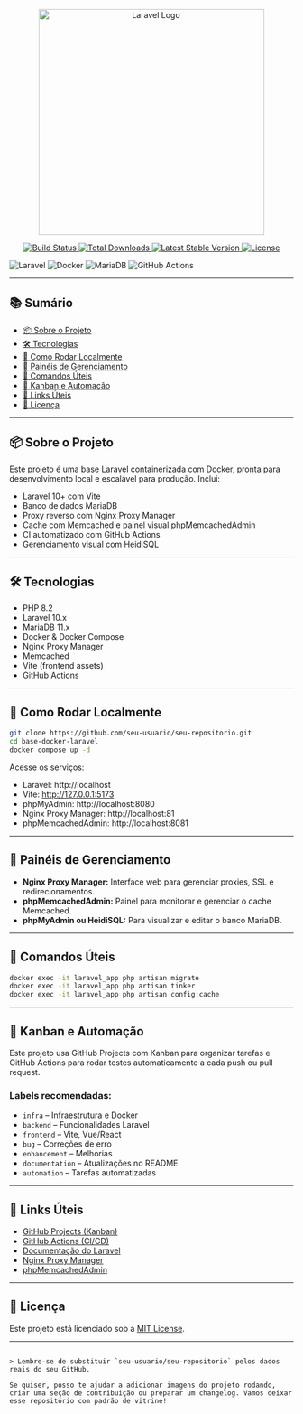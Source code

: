<p align="center">
  <a href="https://laravel.com" target="_blank">
    <img src="https://raw.githubusercontent.com/laravel/art/master/logo-lockup/5%20SVG/2%20CMYK/1%20Full%20Color/laravel-logolockup-cmyk-red.svg" width="400" alt="Laravel Logo">
  </a>
</p>

<p align="center">
  <a href="https://github.com/laravel/framework/actions">
    <img src="https://github.com/laravel/framework/workflows/tests/badge.svg" alt="Build Status">
  </a>
  <a href="https://packagist.org/packages/laravel/framework">
    <img src="https://img.shields.io/packagist/dt/laravel/framework" alt="Total Downloads">
  </a>
  <a href="https://packagist.org/packages/laravel/framework">
    <img src="https://img.shields.io/packagist/v/laravel/framework" alt="Latest Stable Version">
  </a>
  <a href="https://packagist.org/packages/laravel/framework">
    <img src="https://img.shields.io/packagist/l/laravel/framework" alt="License">
  </a>
</p>

![Laravel](https://img.shields.io/badge/Laravel-10.x-red?style=for-the-badge&logo=laravel)
![Docker](https://img.shields.io/badge/Docker-Compose-blue?style=for-the-badge&logo=docker)
![MariaDB](https://img.shields.io/badge/MariaDB-11.x-blue?style=for-the-badge&logo=mariadb)
![GitHub Actions](https://img.shields.io/github/workflow/status/seu-usuario/seu-repositorio/Laravel%20CI/main?style=for-the-badge)

---

## 📚 Sumário

- [📦 Sobre o Projeto](#-sobre-o-projeto)
- [🛠️ Tecnologias](#️-tecnologias)
- [🚀 Como Rodar Localmente](#-como-rodar-localmente)
- [🧭 Painéis de Gerenciamento](#-painéis-de-gerenciamento)
- [🧪 Comandos Úteis](#-comandos-úteis)
- [📌 Kanban e Automação](#-kanban-e-automação)
- [🔗 Links Úteis](#-links-úteis)
- [📄 Licença](#-licença)

---

## 📦 Sobre o Projeto

Este projeto é uma base Laravel containerizada com Docker, pronta para desenvolvimento local e escalável para produção. Inclui:

- Laravel 10+ com Vite
- Banco de dados MariaDB
- Proxy reverso com Nginx Proxy Manager
- Cache com Memcached e painel visual phpMemcachedAdmin
- CI automatizado com GitHub Actions
- Gerenciamento visual com HeidiSQL

---

## 🛠️ Tecnologias

- PHP 8.2
- Laravel 10.x
- MariaDB 11.x
- Docker & Docker Compose
- Nginx Proxy Manager
- Memcached
- Vite (frontend assets)
- GitHub Actions

---

## 🚀 Como Rodar Localmente

```bash
git clone https://github.com/seu-usuario/seu-repositorio.git
cd base-docker-laravel
docker compose up -d
```

Acesse os serviços:

- Laravel: http://localhost  
- Vite: http://127.0.0.1:5173  
- phpMyAdmin: http://localhost:8080  
- Nginx Proxy Manager: http://localhost:81  
- phpMemcachedAdmin: http://localhost:8081  

---

## 🧭 Painéis de Gerenciamento

- **Nginx Proxy Manager:** Interface web para gerenciar proxies, SSL e redirecionamentos.
- **phpMemcachedAdmin:** Painel para monitorar e gerenciar o cache Memcached.
- **phpMyAdmin ou HeidiSQL:** Para visualizar e editar o banco MariaDB.

---

## 🧪 Comandos Úteis

```bash
docker exec -it laravel_app php artisan migrate
docker exec -it laravel_app php artisan tinker
docker exec -it laravel_app php artisan config:cache
```

---

## 📌 Kanban e Automação

Este projeto usa GitHub Projects com Kanban para organizar tarefas e GitHub Actions para rodar testes automaticamente a cada push ou pull request.

### Labels recomendadas:

- `infra` – Infraestrutura e Docker
- `backend` – Funcionalidades Laravel
- `frontend` – Vite, Vue/React
- `bug` – Correções de erro
- `enhancement` – Melhorias
- `documentation` – Atualizações no README
- `automation` – Tarefas automatizadas

---

## 🔗 Links Úteis

- [GitHub Projects (Kanban)](https://github.com/seu-usuario/seu-repositorio/projects)
- [GitHub Actions (CI/CD)](https://github.com/seu-usuario/seu-repositorio/actions)
- [Documentação do Laravel](https://laravel.com/docs)
- [Nginx Proxy Manager](https://nginxproxymanager.com/)
- [phpMemcachedAdmin](https://github.com/alphayax/phpmemcachedadmin)

---

## 📄 Licença

Este projeto está licenciado sob a [MIT License](https://opensource.org/licenses/MIT).

---

```

> Lembre-se de substituir `seu-usuario/seu-repositorio` pelos dados reais do seu GitHub.

Se quiser, posso te ajudar a adicionar imagens do projeto rodando, criar uma seção de contribuição ou preparar um changelog. Vamos deixar esse repositório com padrão de vitrine!
